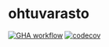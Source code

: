 # ohtuvarasto

[![GHA workflow](https://github.com/mkankaan/ohtuvarasto/workflows/CI/badge.svg)](https://github.com/mkankaan/ohtuvarasto/actions)
[![codecov](https://codecov.io/github/mkankaan/ohtuvarasto/graph/badge.svg?token=AMUBPOLXFG)](https://codecov.io/github/mkankaan/ohtuvarasto)
